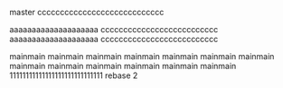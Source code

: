 master
cccccccccccccccccccccccccccc


aaaaaaaaaaaaaaaaaaaa
cccccccccccccccccccccccccc
aaaaaaaaaaaaaaaaaaaa
cccccccccccccccccccccccccc


mainmain mainmain mainmain mainmain mainmain mainmain mainmain mainmain mainmain mainmain mainmain mainmain mainmain 
11111111111111111111111111111
rebase 2
